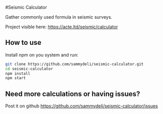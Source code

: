 #Seismic Calculator

Gather commonly used formula in seismic surveys.

Project visible here: https://acte.ltd/seismic/calculator

## How to use

Install npm on you system and run:

```sh
git clone https://github.com/sammydeli/seismic-calculator.git
cd seismic-calculator
npm install
npm start
```

## Need more calculations or having issues?

Post it on github https://github.com/sammydeli/seismic-calculator/issues
